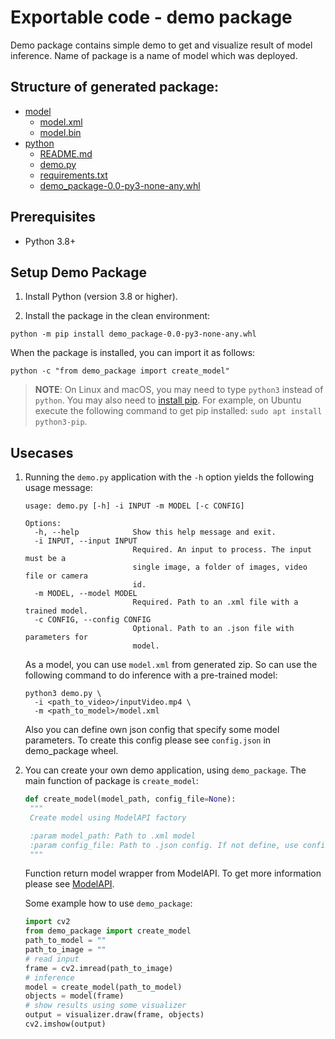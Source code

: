# Exportable code - demo package

Demo package contains simple demo to get and visualize result of model inference.
Name of package is a name of model which was deployed.

## Structure of generated package:

* [model](../model)
  * [model.xml](../model/model.xml)
  * [model.bin](../model/model.bin)
* [python](.)
  * [README.md](./README.md)
  * [demo.py](./demo.py)
  * [requirements.txt](./requirements.txt)
  * [demo_package-0.0-py3-none-any.whl](./demo_package-0.0-py3-none-any.whl)


## Prerequisites
* Python 3.8+

## Setup Demo Package

1. Install Python (version 3.8 or higher).

2. Install the package in the clean environment:
```
python -m pip install demo_package-0.0-py3-none-any.whl
```


When the package is installed, you can import it as follows:
```
python -c "from demo_package import create_model"
```

> **NOTE**: On Linux and macOS, you may need to type `python3` instead of `python`. You may also need to [install pip](https://pip.pypa.io/en/stable/installation/).
> For example, on Ubuntu execute the following command to get pip installed: `sudo apt install python3-pip`.

## Usecases

1. Running the `demo.py` application with the `-h` option yields the following usage message:
   ```
   usage: demo.py [-h] -i INPUT -m MODEL [-c CONFIG]

   Options:
     -h, --help            Show this help message and exit.
     -i INPUT, --input INPUT
                           Required. An input to process. The input must be a
                           single image, a folder of images, video file or camera
                           id.
     -m MODEL, --model MODEL
                           Required. Path to an .xml file with a trained model.
     -c CONFIG, --config CONFIG
                           Optional. Path to an .json file with parameters for
                           model.

   ```

   As a model, you can use `model.xml` from generated zip. So can use the following command to do inference with a pre-trained model:
   ```
   python3 demo.py \
     -i <path_to_video>/inputVideo.mp4 \
     -m <path_to_model>/model.xml
   ```

   Also you can define own json config that specify some model parameters. To create this config please see `config.json` in demo_package wheel.

2. You can create your own demo application, using `demo_package`. The main function of package is `create_model`:
   ```python
   def create_model(model_path, config_file=None):
    """
    Create model using ModelAPI factory

    :param model_path: Path to .xml model
    :param config_file: Path to .json config. If not define, use config from demo_package
    """
   ```
   Function return model wrapper from ModelAPI. To get more information please see [ModelAPI](https://github.com/openvinotoolkit/open_model_zoo/tree/master/demos/common/python/openvino/model_zoo/model_api).

   Some example how to use `demo_package`:
   ```python
   import cv2
   from demo_package import create_model
   path_to_model = ""
   path_to_image = ""
   # read input
   frame = cv2.imread(path_to_image)
   # inference
   model = create_model(path_to_model)
   objects = model(frame)
   # show results using some visualizer
   output = visualizer.draw(frame, objects)
   cv2.imshow(output)
   ```